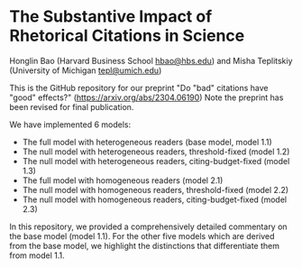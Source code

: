 # The Substantive Impact of Rhetorical Citations in Science

Honglin Bao (Harvard Business School hbao@hbs.edu) and Misha Teplitskiy (University of Michigan tepl@umich.edu)

This is the GitHub repository for our preprint "Do "bad" citations have "good" effects?" (https://arxiv.org/abs/2304.06190)
Note the preprint has been revised for final publication.

We have implemented 6 models:

*   The full model with heterogeneous readers (base model, model 1.1)
*   The null model with heterogeneous readers, threshold-fixed (model 1.2)
*   The null model with heterogeneous readers, citing-budget-fixed (model 1.3)
*   The full model with homogeneous readers (model 2.1)
*   The null model with homogeneous readers, threshold-fixed (model 2.2)
*   The null model with homogeneous readers, citing-budget-fixed (model 2.3)

In this repository, we provided a comprehensively detailed commentary on the base model (model 1.1). For the other five models which are derived from the base model, we highlight the distinctions that differentiate them from model 1.1.
